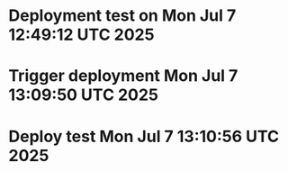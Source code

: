 # Deployment test on Mon Jul  7 12:49:12 UTC 2025
# Trigger deployment Mon Jul  7 13:09:50 UTC 2025
# Deploy test Mon Jul  7 13:10:56 UTC 2025